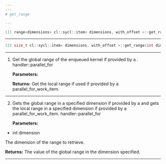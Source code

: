 ```yaml
---
---
# get_range

---
```


```cpp
(1) range<dimensions> cl::sycl::item< dimensions, with_offset >::get_range() const
```

---

```cpp
(2) size_t cl::sycl::item< dimensions, with_offset >::get_range(int dimension) const
```

---

1. Get the global range of the enqueued kernel if provided by a . handler::parallel_for

   **Parameters:**

   **Returns:** Get the local range if used if provided by a parallel_for_work_item. 

---

2. Gets the global range in a specified dimension if provided by a  and gets the local range in a specified dimension if provided by a parallel_for_work_item. handler::parallel_for

   **Parameters:**

  * int dimension

   The dimension of the range to retrieve. 

   **Returns:** The value of the global range in the dimension specified. 

---

